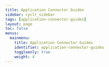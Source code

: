 ```yaml
---
title: Application Connector Guides
sidebar: cyclr_sidebar
tags: [application-connector-guides]
layout: page
toc: false
menus:
  mainmenu:
    title: Application Connector Guides
    identifier: application-connector-guides
    toggleonly: true
    weight: 4
---
```

